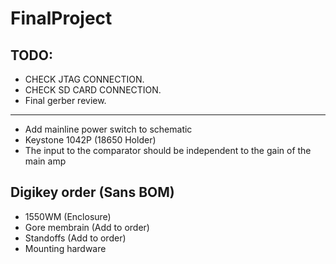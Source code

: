 # FinalProject

## TODO: 
  - CHECK JTAG CONNECTION.
  - CHECK SD CARD CONNECTION.
  - Final gerber review.
  ------------------------------------------------------------------------------- 
  - Add mainline power switch to schematic
  - Keystone 1042P (18650 Holder)
  - The input to the comparator should be independent to the gain of the main amp 

## Digikey order (Sans BOM) 
  - 1550WM (Enclosure)
  - Gore membrain (Add to order)
  - Standoffs (Add to order)
  - Mounting hardware
